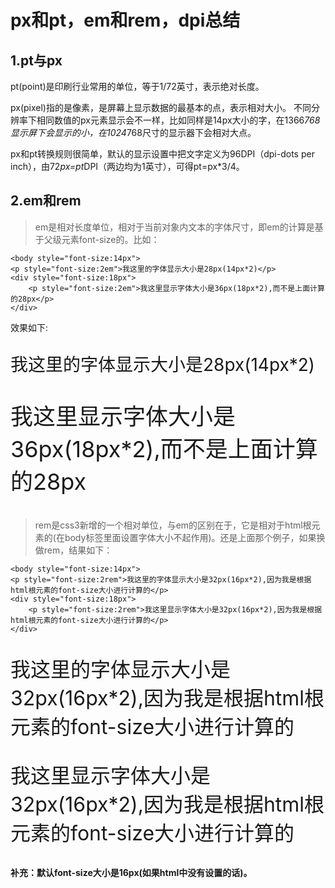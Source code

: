 # px和pt，em和rem，dpi总结

## 1.pt与px
pt(point)是印刷行业常用的单位，等于1/72英寸，表示绝对长度。

px(pixel)指的是像素，是屏幕上显示数据的最基本的点，表示相对大小。
不同分辨率下相同数值的px元素显示会不一样，比如同样是14px大小的字，在1366*768显示屏下会显示的小，在1024*768尺寸的显示器下会相对大点。

px和pt转换规则很简单，默认的显示设置中把文字定义为96DPI（dpi-dots per inch），由72*px=pt*DPI（两边均为1英寸），可得pt=px*3/4。

## 2.em和rem
> em是相对长度单位，相对于当前对象内文本的字体尺寸，即em的计算是基于父级元素font-size的。比如：

    <body style="font-size:14px">
    <p style="font-size:2em">我这里的字体显示大小是28px(14px*2)</p>
    <div style="font-size:18px">
        <p style="font-size:2em">我这里显示字体大小是36px(18px*2),而不是上面计算的28px</p>
    </div>
</body>
效果如下:
<body style="font-size:14px">
    <p style="font-size:2em">我这里的字体显示大小是28px(14px*2)</p>
    <div style="font-size:18px">
        <p style="font-size:2em">我这里显示字体大小是36px(18px*2),而不是上面计算的28px</p>
    </div>
</body>

> rem是css3新增的一个相对单位，与em的区别在于，它是相对于html根元素的(在body标签里面设置字体大小不起作用)。还是上面那个例子，如果换做rem，结果如下：

    <body style="font-size:14px">
    <p style="font-size:2rem">我这里的字体显示大小是32px(16px*2),因为我是根据html根元素的font-size大小进行计算的</p>
    <div style="font-size:18px">
        <p style="font-size:2rem">我这里显示字体大小是32px(16px*2),因为我是根据html根元素的font-size大小进行计算的</p>
    </div>
 <body style="font-size:14px">
     <p style="font-size:2rem">我这里的字体显示大小是32px(16px*2),因为我是根据html根元素的font-size大小进行计算的</p>
     <div style="font-size:18px">
         <p style="font-size:2rem">我这里显示字体大小是32px(16px*2),因为我是根据html根元素的font-size大小进行计算的</p>
     </div>
 </body>

**补充：默认font-size大小是16px(如果html中没有设置的话)。**
